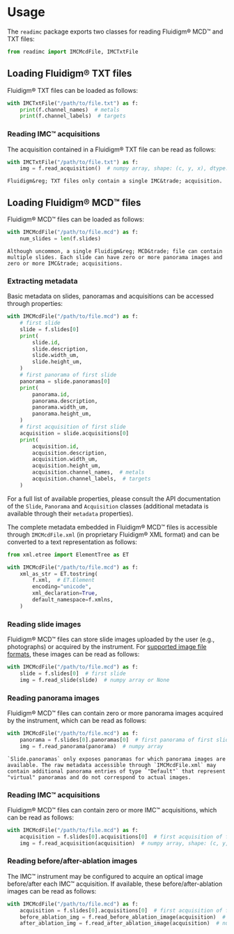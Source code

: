 # Usage

The `readimc` package exports two classes for reading Fluidigm&reg; MCD&trade; and TXT files:

```python
from readimc import IMCMcdFile, IMCTxtFile
```

## Loading Fluidigm&reg; TXT files

Fluidigm&reg; TXT files can be loaded as follows:

```python
with IMCTxtFile("/path/to/file.txt") as f:
    print(f.channel_names)  # metals
    print(f.channel_labels)  # targets
```

### Reading IMC&trade; acquisitions

The acquisition contained in a Fluidigm&reg; TXT file can be read as follows:

```python
with IMCTxtFile("/path/to/file.txt") as f:
    img = f.read_acquisition()  # numpy array, shape: (c, y, x), dtype: float32
```

```{note}
Fluidigm&reg; TXT files only contain a single IMC&trade; acquisition.
```

## Loading Fluidigm&reg; MCD&trade; files

Fluidigm&reg; MCD&trade; files can be loaded as follows:

```python
with IMCMcdFile("/path/to/file.mcd") as f:
    num_slides = len(f.slides)
```

```{note}
Although uncommon, a single Fluidigm&reg; MCD&trade; file can contain multiple slides. Each slide can have zero or more panorama images and zero or more IMC&trade; acquisitions.
```

### Extracting metadata

Basic metadata on slides, panoramas and acquisitions can be accessed through properties:

```python
with IMCMcdFile("/path/to/file.mcd") as f:
    # first slide
    slide = f.slides[0]
    print(
        slide.id,
        slide.description,
        slide.width_um, 
        slide.height_um,
    )
    # first panorama of first slide
    panorama = slide.panoramas[0]
    print(
        panorama.id,
        panorama.description,
        panorama.width_um, 
        panorama.height_um,
    )
    # first acquisition of first slide
    acquisition = slide.acquisitions[0]
    print(
        acquisition.id,
        acquisition.description,
        acquisition.width_um,
        acquisition.height_um,
        acquisition.channel_names,  # metals
        acquisition.channel_labels,  # targets
    )
```

For a full list of available properties, please consult the API documentation of the `Slide`, `Panorama` and `Acquisition` classes (additional metadata is available through their `metadata` properties).

The complete metadata embedded in Fluidigm&reg; MCD&trade; files is accessible through `IMCMcdFile.xml` (in proprietary Fluidigm&reg; XML format) and can be converted to a text representation as follows:

```python
from xml.etree import ElementTree as ET

with IMCMcdFile("/path/to/file.mcd") as f:
    xml_as_str = ET.tostring(
        f.xml,  # ET.Element
        encoding="unicode",
        xml_declaration=True,
        default_namespace=f.xmlns,
    )
```

### Reading slide images

Fluidigm&reg; MCD&trade; files can store slide images uploaded by the user (e.g., photographs) or acquired by the instrument. For [supported image file formats](https://imageio.readthedocs.io/en/stable/formats.html), these images can be read as follows:

```python
with IMCMcdFile("/path/to/file.mcd") as f:
    slide = f.slides[0]  # first slide
    img = f.read_slide(slide)  # numpy array or None
```

### Reading panorama images

Fluidigm&reg; MCD&trade; files can contain zero or more panorama images acquired by the instrument, which can be read as follows:

```python
with IMCMcdFile("/path/to/file.mcd") as f:
    panorama = f.slides[0].panoramas[0]  # first panorama of first slide
    img = f.read_panorama(panorama)  # numpy array
```

```{note}
`Slide.panoramas` only exposes panoramas for which panorama images are available. The raw metadata accessible through `IMCMcdFile.xml` may contain additional panorama entries of type `"Default"` that represent "virtual" panoramas and do not correspond to actual images.
```

### Reading IMC&trade; acquisitions

Fluidigm&reg; MCD&trade; files can contain zero or more IMC&trade; acquisitions, which can be read as follows:

```python
with IMCMcdFile("/path/to/file.mcd") as f:
    acquisition = f.slides[0].acquisitions[0]  # first acquisition of first slide
    img = f.read_acquisition(acquisition)  # numpy array, shape: (c, y, x), dtype: float32
```

### Reading before/after-ablation images

The IMC&trade; instrument may be configured to acquire an optical image before/after each IMC&trade; acquisition. If available, these before/after-ablation images can be read as follows:

```python
with IMCMcdFile("/path/to/file.mcd") as f:
    acquisition = f.slides[0].acquisitions[0]  # first acquisition of first slide
    before_ablation_img = f.read_before_ablation_image(acquisition)  # numpy array or None
    after_ablation_img = f.read_after_ablation_image(acquisition)  # numpy array or None
```
